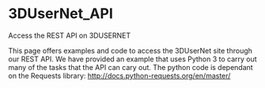 # 3DUserNet_API
Access the REST API on 3DUSERNET

This page offers examples and code to access the 3DUserNet site through our REST API. We have provided an example that uses Python 3 to carry out many of the tasks that the API can cary out. 
The python code is dependant on the Requests library: http://docs.python-requests.org/en/master/

